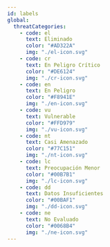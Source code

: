 ```yaml
---
id: labels
global:
  threatCategories:
    - code: el
      text: Eliminado
      color: "#AD322A"
      img: "./el-icon.svg"
    - code: cr
      text: En Peligro Crítico
      color: "#DE6124"
      img: "./cr-icon.svg"
    - code: en
      text: En Peligro
      color: "#F8941E"
      img: "./en-icon.svg"
    - code: vu
      text: Vulnerable
      color: "#FFD979"
      img: "./vu-icon.svg"
    - code: nt
      text: Casi Amenazado
      color: "#77C151"
      img: "./nt-icon.svg"
    - code: lc
      text: Preocupación Menor
      color: "#00B7B1"
      img: "./lc-icon.svg"
    - code: dd
      text: Datos Insuficientes
      color: "#00BAF1"
      img: "./dd-icon.svg"
    - code: ne
      text: No Evaluado
      color: "#0068B4"
      img: "./ne-icon.svg"
---
```

